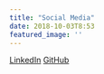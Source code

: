 ```yaml
---
title: "Social Media"
date: 2018-10-03T8:53
featured_image: ''
---
```

[LinkedIn](https://www.linkedin.com/in/joshua-yee/)
[GitHub](https://github.com/yeej2)